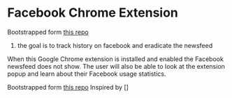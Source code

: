 # Facebook Chrome Extension

Bootstrapped form [this repo](https://github.com/chibat/chrome-extension-typescript-starter)

1) the goal is to track history on facebook and eradicate the newsfeed

When this Google Chrome extension is installed and enabled the Facebook newsfeed does not show. The user will also be able to look at the extension popup and learn about their Facebook usage statistics.

Bootstrapped form [this repo](https://github.com/chibat/chrome-extension-typescript-starter)
Inspired by []